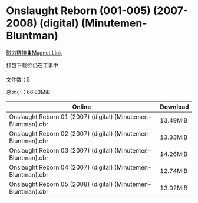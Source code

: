 # Onslaught Reborn (001-005) (2007-2008) (digital) (Minutemen-Bluntman)

[磁力链接⬇Magnet Link](magnet:?xt=urn:btih:f174a17edb6d953419a04da4e43925c84e773899&dn=Onslaught%20Reborn%20%28001-005%29%20%282007-2008%29%20%28digital%29%20%28Minutemen-Bluntman%29)

打包下载📦仍在工事中

文件数：5

总大小：66.83MiB

Online | Download
--- | ---
Onslaught Reborn 01 (2007) (digital) (Minutemen-Bluntman).cbr | 13.49MiB
Onslaught Reborn 02 (2007) (digital) (Minutemen-Bluntman).cbr | 13.33MiB
Onslaught Reborn 03 (2007) (digital) (Minutemen-Bluntman).cbr | 14.26MiB
Onslaught Reborn 04 (2007) (digital) (Minutemen-Bluntman).cbr | 12.74MiB
Onslaught Reborn 05 (2008) (digital) (Minutemen-Bluntman).cbr | 13.02MiB